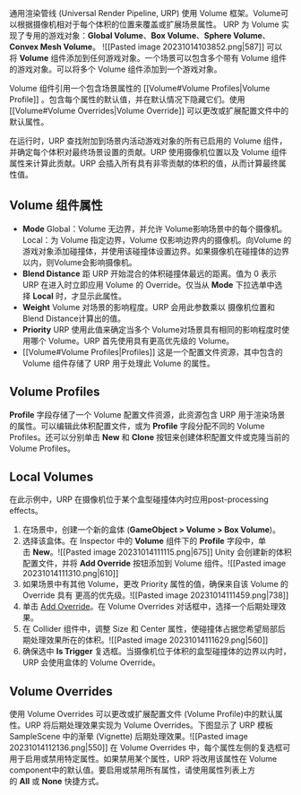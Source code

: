 通用渲染管线 (Universal Render Pipeline, URP) 使用 Volume 框架。Volume可以根据摄像机相对于每个体积的位置来覆盖或扩展场景属性。
URP 为 Volume 实现了专用的游戏对象：**Global Volume**、**Box Volume**、**Sphere Volume**、**Convex Mesh Volume**。
![[Pasted image 20231014103852.png|587]]
可以将 **Volume** 组件添加到任何游戏对象。一个场景可以包含多个带有 Volume 组件的游戏对象。可以将多个 Volume 组件添加到一个游戏对象。

Volume 组件引用一个包含场景属性的 [[Volume#Volume Profiles|Volume Profile]] 。包含每个属性的默认值，并在默认情况下隐藏它们。使用 [[Volume#Volume Overrides|Volume Override]] 可以更改或扩展配置文件中的默认属性。

在运行时，URP 查找附加到场景内活动游戏对象的所有已启用的 Volume 组件，并确定每个体积对最终场景设置的贡献。URP 使用摄像机位置以及 Volume 组件属性来计算此贡献。URP 会插入所有具有非零贡献的体积的值，从而计算最终属性值。
## Volume 组件属性
- **Mode**
  Global：Volume 无边界，并允许 Volume影响场景中的每个摄像机。  
  Local：为 Volume 指定边界，Volume 仅影响边界内的摄像机。向Volume 的游戏对象添加碰撞体，并使用该碰撞体设置边界。如果摄像机在碰撞体的边界以内，则Volume会影响摄像机。
- **Blend Distance**
   距 URP 开始混合的体积碰撞体最远的距离。值为 0 表示 URP 在进入时立即应用 Volume 的 Override。仅当从 **Mode** 下拉选单中选择 **Local** 时，才显示此属性。
- **Weight**
   Volume 对场景的影响程度。URP 会用此参数乘以 摄像机位置和Blend Distance计算出的值。
- **Priority**
   URP 使用此值来确定当多个 Volume对场景具有相同的影响程度时使用哪个 Volume。URP 首先使用具有更高优先级的 Volume。
- [[Volume#Volume Profiles|Profiles]]
   这是一个配置文件资源，其中包含的 Volume 组件存储了 URP 用于处理此 Volume 的属性。
## Volume Profiles
**Profile** 字段存储了一个 Volume 配置文件资源，此资源包含 URP 用于渲染场景的属性。可以编辑此体积配置文件，或为 **Profile** 字段分配不同的 Volume Profiles。还可以分别单击 **New** 和 **Clone** 按钮来创建体积配置文件或克隆当前的 Volume Profiles。
## Local Volumes
在此示例中，URP 在摄像机位于某个盒型碰撞体内时应用post-processing effects。
1. 在场景中，创建一个新的盒体 (**GameObject > Volume > Box Volume**)。
2. 选择该盒体。在 Inspector 中的 **Volume** 组件下的 **Profile** 字段中，单击 **New**。![[Pasted image 20231014111115.png|675]]
   Unity 会创建新的体积配置文件，并将 **Add Override** 按钮添加到 Volume 组件。![[Pasted image 20231014111310.png|610]]
3. 如果场景中有其他 Volume，更改 Priority 属性的值，确保来自该 Volume 的 Override 具有 更高的优先级。![[Pasted image 20231014111459.png|738]]
4. 单击 [Add Override](https://docs.unity3d.com/cn/Packages/com.unity.render-pipelines.universal@12.1/manual/VolumeOverrides.html#volume-add-override)。在 Volume Overrides 对话框中，选择一个后期处理效果。
5. 在 Collider 组件中，调整 Size 和 Center 属性，使碰撞体占据您希望局部后期处理效果所在的体积。![[Pasted image 20231014111629.png|560]]
6. 确保选中 **Is Trigger** 复选框。当摄像机位于体积的盒型碰撞体的边界以内时，URP 会使用盒体的 Volume Override。
## Volume Overrides
使用 Volume Overrides 可以更改或扩展配置文件 (Volume Profile)中的默认属性。URP 将后期处理效果实现为 Volume Overrides。下图显示了 URP 模板 SampleScene 中的渐晕 (Vignette) 后期处理效果。![[Pasted image 20231014112136.png|550]]
在 Volume Overrides 中，每个属性左侧的复选框可用于启用或禁用特定属性。如果禁用某个属性，URP 将改用该属性在 Volume component中的默认值。要启用或禁用所有属性，请使用属性列表上方的 **All** 或 **None** 快捷方式。

